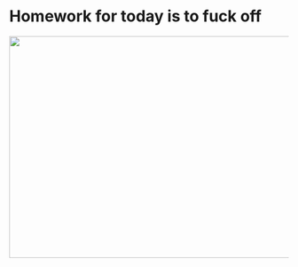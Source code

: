 # Homework for today is to fuck off

<p align="center">
<img src="https://tenor.com/ru/view/tyler-durden-gif-26162919"  style="height:400px; width:1000px;"/>
</p>
